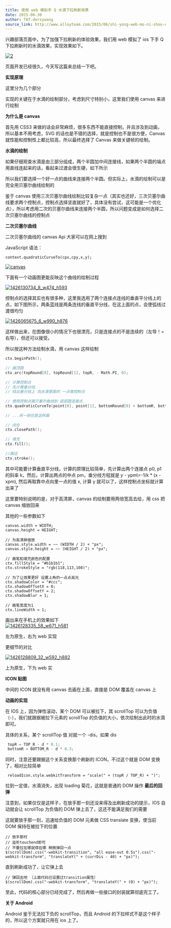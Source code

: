 ```yaml
---
title: 使用 web 模拟手 Q 水滴下拉刷新效果
date: 2015-06-30
author: TAT.dorsywang
source_link: http://www.alloyteam.com/2015/06/shi-yong-web-mo-ni-shou-q-shui-di-xia-la-shua-xin-xiao-guo/
---
```


<!-- {% raw %} - for jekyll -->

兴趣部落页面中，为了加强下拉刷新的体验效果，我们用 web 模拟了 ios 下手 Q 下拉刷新时的水滴效果，实现效果如下。  

[![2](http://alloyteam.github.io/AlloyImage/demos/source/pull.gif)](http://alloyteam.github.io/AlloyImage/demos/source/pull.gif)

页面开发已经很久，今天写这篇来总结一下吧。

**实现原理**

这里分为几个部分

实现的关键在于水滴的绘制部分，考虑到尺寸特别小，这里我们使用 canvas 来进行绘制

**为什么是 canvas**

首先用 CSS3 来做的话会非常麻烦，很多东西不能直接控制，并且涉及到动画，所以基本不用考虑，SVG 的话也是不错的选择，就是控制也不是很方便，Canvas 就性能和控制性上都比较高，所以最终选择了 Canvas 来做关键帧的绘制。

**水滴的绘制**

如果仔细观查水滴是由三部分组成，两个半圆加中间连接线，如果两个半圆的端点用直线连起来的话，看起来过渡会很生硬，如下所示

所以我们要选择一个好一点的曲线来连接两个半圆。但实际上，水滴的绘制可以是完全用贝塞尔曲线绘制的

鉴于 canvas 使用三次贝塞尔曲线绘制比较复杂一点（其实也还好，三次贝塞尔曲线要求两个控制点，控制点选择坚直就好了，具体没有尝试，这可能是一个优化点），所以考虑用二次的贝塞尔曲线来连接两个半圆，所以问题变成是如何选择二次贝塞尔曲线的控制点

**二次贝塞尔曲线**

二次贝塞尔曲线的 canvas Api 大家可以在网上搜到

JavaScript 语法：

    context.quadraticCurveTo(cpx,cpy,x,y);

[![canvas](http://alloyteam.github.io/AlloyImage/demos/source/canvas.png)](http://alloyteam.github.io/AlloyImage/demos/source/canvas.png)

下面有一个动画图更能反映这个曲线的绘制过程

[![1426130734_8_w474_h593](http://alloyteam.github.io/AlloyImage/demos/source/1426130734_8_w474_h593.gif)](http://alloyteam.github.io/AlloyImage/demos/source/1426130734_8_w474_h593.gif)

控制点的选择其实也有很多种，这里我选用了两个连接点连线的垂直平分线上的点，如下图所示，两条蓝线是两条连线的垂直平分线，在这上面的点，会使弧线过渡很均匀

[![1426065675_6_w990_h876](http://alloyteam.github.io/AlloyImage/demos/source/1426065675_6_w990_h876.jpg)](http://alloyteam.github.io/AlloyImage/demos/source/1426065675_6_w990_h876.jpg)

这样做出来，在图像很小的情况下也很漂亮，只是连接点的不是连续的（左导！= 右导），但还可以接受。

所以按这种方法绘制水滴，用 canvas 这样绘制

```go
ctx.beginPath();
 
// 画顶圆
ctx.arc(topRound[0], topRound[1], topR, - Math.PI, 0);
 
// 计算控制点
// 先计算垂分线
// 找出垂分线上 向水滴里面的 一点做控制点
 
// 使用控制点画贝塞尔曲线到 底部圆连接点
ctx.quadraticCurveTo(point[0], point[1], bottomRound[0] + bottomR, bottomRound[1]);
 
// ...另一侧也是这样画
 
// 闭合
ctx.closePath();
 
// 填充
ctx.fill();
 
//画边
ctx.stroke();
```

其中可能要计算垂直平分线，计算的原理比较简单，先计算出两个连接点 p0, p1 的斜率 k，然后，计算出两点的中点 pm，垂分线方程就是 y - ypm\\=-1/k \* (x - xpm), 然后再取靠中点向里一点的值 x, 计算 y 就可以了，这样控制点坐标就计算出来了

这里要特别说明的是，对于高清屏，canvas 的绘制要用两倍宽高去绘，用 css 把 canvas 缩放回来

其他的一些参数如下

    canvas.width = WIDTH;
    canvas.height = HEIGHT;
     
    // 为高清屏缩放
    canvas.style.width = ~~ (WIDTH / 2) + "px";
    canvas.style.height = ~~ (HEIGHT / 2) + "px";
     
    // 画笔和填充颜色的配置
    ctx.fillStyle = "#b1b1b1";
    ctx.strokeStyle = "rgb(118,113,108)";
     
    // 为了让效果更好 设置上角的一点点高光
    ctx.shadowColor = "#ccc";
    ctx.shadowOffsetX = 0;
    ctx.shadowOffsetY = 2;
    ctx.shadowBlur = 1;
     
    // 画笔宽度为1
    ctx.lineWidth = 1;

画出来在手机上的效果如下  
[![1426128335_58_w671_h581](http://alloyteam.github.io/AlloyImage/demos/source/1426128335_58_w671_h581.png)](http://alloyteam.github.io/AlloyImage/demos/source/1426128335_58_w671_h581.png)

左为原生，右为 web 实现

更细节的对比

[![1426128809_32_w592_h882](http://alloyteam.github.io/AlloyImage/demos/source/1426128809_32_w592_h882.png)](http://alloyteam.github.io/AlloyImage/demos/source/1426128809_32_w592_h882.png)

上为原生，下为 web 实

**ICON 贴图**

中间的 ICON 就没有用 canvas 去画在上面，直接是 DOM 覆盖在 canvas 上

**动画的实现**

在 IOS 上，因为弹性滚动，某个 DOM 可以被拉下，其 scrollTop 可以为负值（-），我们就跟据被拉下元素的 scrollTop 的负值的大小，依次绘制出此时的水滴即可。

具体的关系，某个 scrollTop 值 对就一个 -dis，如果 dis

```c
 topR = TOP_R - d * 0.1;
 bottomR = BOTTOM_R - d * 0.3;
```

同时，注意还要跟据这个关系变换那个刷新的 ICON，不过这个就是 DOM 变换了，相对比较简单

     reloadIcon.style.webkitTransform = "scale(" + (topR / TOP_R) + ")";

拉到一定值，水滴消失，出现 loading 菊花，这就是普通的 DOM 操作 **最后的回弹**

注意到，如果仅仅是这样子，在放手那一刻还没来得及出刷新成功的提示，IOS 自动就会让 scrollTop 为负值的 DOM 弹上去了，这还不能满足我们的需要

这就要放手那一刻，迅速给负值的 DOM 元素做 CSS translate 变换，使当前 DOM 保持在被拉下的位置

    // 放手那时
    // 监听touchend即可
    // 不要拉在哪就停在哪 稍微弹回一点 
    $(scrollDom).css("-webkit-transition", "all ease-out 0.5s").css("-webkit-transform", "translateY(" + (currDis - 40) + "px)");

直到刷新成功了，让它弹上去

    // 弹回去吧 （上面代码已设置过transition属性）
    $(scrollDom).css("-webkit-transform", "translateY(" + (0) + "px)");

至此，代码的核心部分已经完成了，然后再做一些接口的封装就算彻底完工了。

**关于 Android**

Android 鉴于无法拉下负的 scrollTop，而且 Android 的下拉样式不是这个样子的，所以这个方案就只用在 ios 上了。

<!-- {% endraw %} - for jekyll -->